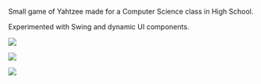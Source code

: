 Small game of Yahtzee made for a Computer Science class in High School.

Experimented with Swing and dynamic UI components.

![](https://github.com/kdeloach/labs/raw/master/java/yahtzee/images/large_straight/step1.PNG)

![](https://github.com/kdeloach/labs/raw/master/java/yahtzee/images/large_straight/step2.PNG)

![](https://github.com/kdeloach/labs/raw/master/java/yahtzee/images/large_straight/step3.PNG)